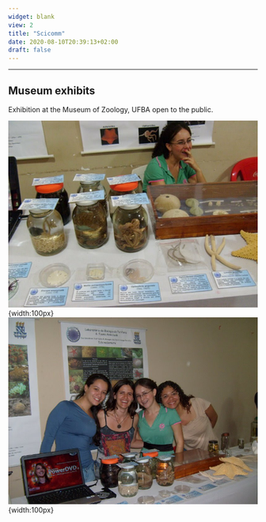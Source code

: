 ```yaml
---
widget: blank
view: 2
title: "Scicomm" 
date: 2020-08-10T20:39:13+02:00
draft: false
---
```


---
Museum exhibits
---

Exhibition at the Museum of Zoology, UFBA open to the public.

![](mzufba2.JPG){width:100px} ![](mzufba.jpeg){width:100px}


